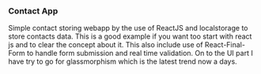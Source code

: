 ### Contact App 

Simple contact storing webapp by the use of ReactJS and localstorage to store contacts data. This is a good example if you want too start with react js and to clear the concept about it. This also include use of React-Final-Form to handle form submission and real time validation. On to the UI part I have try to go for glassmorphism which is the latest trend now a days.
